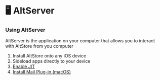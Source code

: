 # 🖥 AltServer

### Using AltServer

AltServer is the application on your computer that allows you to interact with AltStore from you computer

1. &#x20;Install AltStore onto any iOS device
2. Sideload apps directly to your device
3. [Enable JIT](features/altjit.md)
4. [Install Mail Plug-in (macOS)](../getting-started-mac/how-to-install-altstore-macos/enable-mail-plug-in.md)
